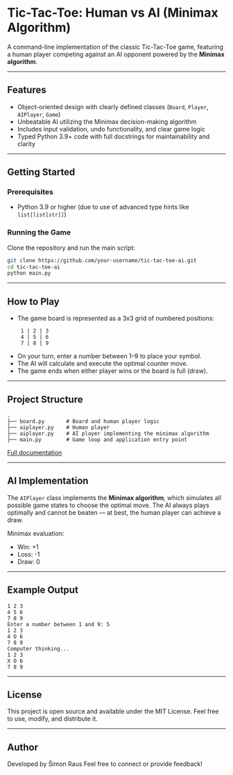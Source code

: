 # Tic-Tac-Toe: Human vs AI (Minimax Algorithm)

A command-line implementation of the classic Tic-Tac-Toe game, featuring a human player competing against an AI opponent powered by the **Minimax algorithm**.

---

## Features

- Object-oriented design with clearly defined classes (`Board`, `Player`, `AIPlayer`, `Game`)
- Unbeatable AI utilizing the Minimax decision-making algorithm
- Includes input validation, undo functionality, and clear game logic
- Typed Python 3.9+ code with full docstrings for maintainability and clarity

---

## Getting Started

### Prerequisites

- Python 3.9 or higher (due to use of advanced type hints like `list[list[str]]`)

### Running the Game

Clone the repository and run the main script:

```bash
git clone https://github.com/your-username/tic-tac-toe-ai.git
cd tic-tac-toe-ai
python main.py
```

---

## How to Play

- The game board is represented as a 3x3 grid of numbered positions:
  ```
   1 | 2 | 3
   4 | 5 | 6
   7 | 8 | 9
  ```
- On your turn, enter a number between 1–9 to place your symbol.
- The AI will calculate and execute the optimal counter move.
- The game ends when either player wins or the board is full (draw).

---

## Project Structure

```
.
├── board.py       # Board and human player logic
├── aiplayer.py    # Human player
├── aiplayer.py    # AI player implementing the minimax algorithm
├── main.py        # Game loop and application entry point
```

[Full documentation](https://github.com/ArsuMinSo/OXOgame/wiki/Tic%E2%80%90Tac%E2%80%90Toe-with-AI-(Minimax))

---

## AI Implementation

The `AIPlayer` class implements the **Minimax algorithm**, which simulates all possible game states to choose the optimal move. The AI always plays optimally and cannot be beaten — at best, the human player can achieve a draw.

Minimax evaluation:
- Win: +1  
- Loss: -1  
- Draw: 0

---

## Example Output

```
1 2 3
4 5 6
7 8 9
Enter a number between 1 and 9: 5
1 2 3
4 O 6
7 8 9
Computer thinking...
1 2 3
X O 6
7 8 9
```

---

## License

This project is open source and available under the MIT License. Feel free to use, modify, and distribute it.

---

## Author

Developed by Šimon Raus 
Feel free to connect or provide feedback!
